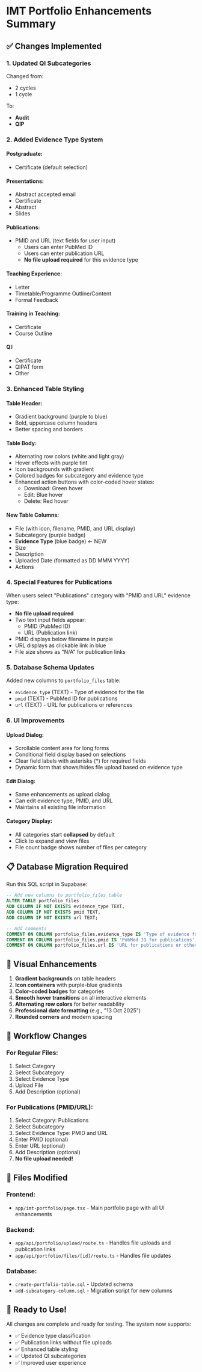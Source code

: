 # IMT Portfolio Enhancements Summary

## ✅ Changes Implemented

### 1. **Updated QI Subcategories**
Changed from:
- 2 cycles
- 1 cycle

To:
- **Audit**
- **QIP**

### 2. **Added Evidence Type System**

#### **Postgraduate:**
- Certificate (default selection)

#### **Presentations:**
- Abstract accepted email
- Certificate
- Abstract
- Slides

#### **Publications:**
- PMID and URL (text fields for user input)
  - Users can enter PubMed ID
  - Users can enter publication URL
  - **No file upload required** for this evidence type

#### **Teaching Experience:**
- Letter
- Timetable/Programme Outline/Content
- Formal Feedback

#### **Training in Teaching:**
- Certificate
- Course Outline

#### **QI:**
- Certificate
- QIPAT form
- Other

### 3. **Enhanced Table Styling**

#### **Table Header:**
- Gradient background (purple to blue)
- Bold, uppercase column headers
- Better spacing and borders

#### **Table Body:**
- Alternating row colors (white and light gray)
- Hover effects with purple tint
- Icon backgrounds with gradient
- Colored badges for subcategory and evidence type
- Enhanced action buttons with color-coded hover states:
  - Download: Green hover
  - Edit: Blue hover
  - Delete: Red hover

#### **New Table Columns:**
- File (with icon, filename, PMID, and URL display)
- Subcategory (purple badge)
- **Evidence Type** (blue badge) ← NEW
- Size
- Description
- Uploaded Date (formatted as DD MMM YYYY)
- Actions

### 4. **Special Features for Publications**

When users select "Publications" category with "PMID and URL" evidence type:
- **No file upload required**
- Two text input fields appear:
  - PMID (PubMed ID)
  - URL (Publication link)
- PMID displays below filename in purple
- URL displays as clickable link in blue
- File size shows as "N/A" for publication links

### 5. **Database Schema Updates**

Added new columns to `portfolio_files` table:
- `evidence_type` (TEXT) - Type of evidence for the file
- `pmid` (TEXT) - PubMed ID for publications
- `url` (TEXT) - URL for publications or references

### 6. **UI Improvements**

#### **Upload Dialog:**
- Scrollable content area for long forms
- Conditional field display based on selections
- Clear field labels with asterisks (*) for required fields
- Dynamic form that shows/hides file upload based on evidence type

#### **Edit Dialog:**
- Same enhancements as upload dialog
- Can edit evidence type, PMID, and URL
- Maintains all existing file information

#### **Category Display:**
- All categories start **collapsed** by default
- Click to expand and view files
- File count badge shows number of files per category

## 📋 Database Migration Required

Run this SQL script in Supabase:

```sql
-- Add new columns to portfolio_files table
ALTER TABLE portfolio_files 
ADD COLUMN IF NOT EXISTS evidence_type TEXT,
ADD COLUMN IF NOT EXISTS pmid TEXT,
ADD COLUMN IF NOT EXISTS url TEXT;

-- Add comments
COMMENT ON COLUMN portfolio_files.evidence_type IS 'Type of evidence for the file';
COMMENT ON COLUMN portfolio_files.pmid IS 'PubMed ID for publications';
COMMENT ON COLUMN portfolio_files.url IS 'URL for publications or other references';
```

## 🎨 Visual Enhancements

1. **Gradient backgrounds** on table headers
2. **Icon containers** with purple-blue gradients
3. **Color-coded badges** for categories
4. **Smooth hover transitions** on all interactive elements
5. **Alternating row colors** for better readability
6. **Professional date formatting** (e.g., "13 Oct 2025")
7. **Rounded corners** and modern spacing

## 🔄 Workflow Changes

### **For Regular Files:**
1. Select Category
2. Select Subcategory
3. Select Evidence Type
4. Upload File
5. Add Description (optional)

### **For Publications (PMID/URL):**
1. Select Category: Publications
2. Select Subcategory
3. Select Evidence Type: PMID and URL
4. Enter PMID (optional)
5. Enter URL (optional)
6. Add Description (optional)
7. **No file upload needed!**

## 📁 Files Modified

### Frontend:
- `app/imt-portfolio/page.tsx` - Main portfolio page with all UI enhancements

### Backend:
- `app/api/portfolio/upload/route.ts` - Handles file uploads and publication links
- `app/api/portfolio/files/[id]/route.ts` - Handles file updates

### Database:
- `create-portfolio-table.sql` - Updated schema
- `add-subcategory-column.sql` - Migration script for new columns

## 🚀 Ready to Use!

All changes are complete and ready for testing. The system now supports:
- ✅ Evidence type classification
- ✅ Publication links without file uploads
- ✅ Enhanced table styling
- ✅ Updated QI subcategories
- ✅ Improved user experience


